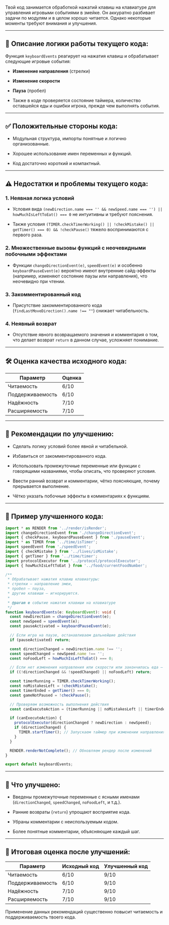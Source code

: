 Твой код занимается обработкой нажатий клавиш на клавиатуре для управления игровыми событиями в змейке. Он аккуратно разбивает задачи по модулям и в целом хорошо читается. Однако некоторые моменты требуют внимания и улучшения.

---

## 📌 **Описание логики работы текущего кода:**

Функция `keyboardEvents` реагирует на нажатия клавиш и обрабатывает следующие игровые события:

- **Изменение направления** (стрелки)
    
- **Изменение скорости**
    
- **Пауза** (пробел)
    
- Также в коде проверяется состояние таймера, количество оставшейся еды и ошибки игрока, прежде чем выполнять события.
    

---

## ✅ **Положительные стороны кода:**

- Модульная структура, импорты понятные и логично организованные.
    
- Хорошее использование имен переменных и функций.
    
- Код достаточно короткий и компактный.
    

---

## ⚠️ **Недостатки и проблемы текущего кода:**

### 1. **Неявная логика условий**

- Условия вида `(newDirection.name === '' && newSpeed.name === '') || howMuchIsLeftToEat() === 0` не интуитивны и требуют пояснения.
    
- Также условия `(TIMER.checkTimerWorking() || !checkMistake() || getTimer() === 0) && !checkPause()` тяжело воспринимаются с первого раза.
    

### 2. **Множественные вызовы функций с неочевидными побочными эффектами**

- Функции `changeDirectionEvent(e)`, `speedEvent(e)` и особенно `keyboardPauseEvent(e)` вероятно имеют внутренние сайд-эффекты (например, изменяют состояние паузы или направления), что неочевидно при чтении.
    

### 3. **Закомментированный код**

- Присутствие закомментированного кода (`findLastMoveDirection().name !== ""`) снижает читабельность.
    

### 4. **Неявный возврат**

- Отсутствие явного возвращаемого значения и комментария о том, что делает возврат `return` в данном случае, усложняет понимание.
    

---

## 🛠️ **Оценка качества исходного кода:**

|Параметр|Оценка|
|---|---|
|Читаемость|6/10|
|Поддерживаемость|6/10|
|Надёжность|7/10|
|Расширяемость|7/10|

---

## 🔧 **Рекомендации по улучшению:**

- Сделать логику условий более явной и читабельной.
    
- Избавиться от закомментированного кода.
    
- Использовать промежуточные переменные или функции с говорящими названиями, чтобы описать, что проверяют условия.
    
- Ввести ранний возврат и комментарии, чётко поясняющие, почему прерывается выполнение.
    
- Чётко указать побочные эффекты в комментариях к функциям.
    

---

## 🚩 **Пример улучшенного кода:**

```typescript
import * as RENDER from '../render/isRender';
import changeDirectionEvent from './changeDirectionEvent';
import { checkPause, keyboardPauseEvent } from './pauseEvent';
import * as TIMER from '../time/isTimer';
import speedEvent from './speedEvent';
import { checkMistake } from '../lives/isMistake';
import { getTimer } from '../time/timer';
import protocolExecutor from '../protocol/protocolExecutor';
import { howMuchIsLeftToEat } from '../food/currentFoodNumber';

/**
 * Обрабатывает нажатия клавиш клавиатуры:
 * стрелки – направление змеи,
 * пробел – пауза,
 * другие клавиши – игнорируются.
 * 
 * @param e событие нажатия клавиши на клавиатуре
 */
function keyboardEvents(e: KeyboardEvent): void {
  const newDirection = changeDirectionEvent(e);
  const newSpeed = speedEvent(e);
  const pauseActivated = keyboardPauseEvent(e);

  // Если игра на паузе, останавливаем дальнейшие действия
  if (pauseActivated) return;

  const directionChanged = newDirection.name !== '';
  const speedChanged = newSpeed.name !== '';
  const noFoodLeft = howMuchIsLeftToEat() === 0;

  // Если нет изменения направления или скорости или закончилась еда – выходим
  if ((!directionChanged && !speedChanged) || noFoodLeft) return;

  const timerRunning = TIMER.checkTimerWorking();
  const noMistakesLeft = !checkMistake();
  const timerEnded = getTimer() === 0;
  const gameNotPaused = !checkPause();

  // Проверяем возможность выполнения действия
  const canExecuteAction = (timerRunning || noMistakesLeft || timerEnded) && gameNotPaused;

  if (canExecuteAction) {
    protocolExecutor(directionChanged ? newDirection : newSpeed);
    if (directionChanged) {
      TIMER.startTimer(); // Запускаем таймер при изменении направления
    }
  }

  RENDER.renderNotComplete(); // Обновляем рендер после изменений
}

export default keyboardEvents;
```

---

## 🚀 **Что улучшено:**

- Введены промежуточные переменные с ясными именами (`directionChanged`, `speedChanged`, `noFoodLeft`, и т.д.).
    
- Ранние возвраты (`return`) упрощают восприятие кода.
    
- Убраны комментарии с неиспользуемым кодом.
    
- Более понятные комментарии, объясняющие каждый шаг.
    

---

## 🎯 **Итоговая оценка после улучшений:**

|Параметр|Исходный код|Улучшенный код|
|---|---|---|
|Читаемость|6/10|9/10|
|Поддерживаемость|6/10|9/10|
|Надёжность|7/10|9/10|
|Расширяемость|7/10|9/10|

Применение данных рекомендаций существенно повысит читаемость и поддерживаемость твоего кода.